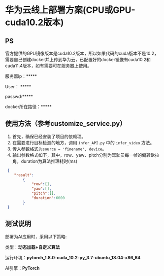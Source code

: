 # 华为云线上部署方案(CPU或GPU-cuda10.2版本)

## PS

官方提供的GPU镜像版本是cuda10.2版本，所以如果代码的cuda版本不是10.2，需要自己创建docker并上传到华为云，已配置好的docker镜像有cuda10.2和cuda11.4版本，如有需要可在服务器上使用。

服务器ip：*****

User： *****

passwd:*****

docker所在路径：*****

## 使用方法（参考customize_service.py）

1. 首先，确保已经安装了项目的依赖项。
2. 在需要进行目标检测的地方，调用 `infer_API.py` 中的 `infer_video` 方法。
3. 传入参数格式为`source = 'finename', device`。
4. 输出参数格式如下，其中，row、yaw、pitch分别为驾驶员每一帧的偏转欧拉角，duration为算法推理耗时(ms)

```json
 {
    "result":
        {
            "row":[],
            "yaw":[],
            "pitch":[],
            "duration":6000
        }
 }
```



## 测试说明

部署为AI应用时，采用以下策略:

类型：**动态加载+自定义算法**

运行环境：**pytorch_1.8.0-cuda_10.2-py_3.7-ubuntu_18.04-x86_64**

AI引擎：**PyTorch**